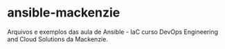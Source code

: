 # ansible-mackenzie
Arquivos e exemplos das aula de Ansible - IaC curso DevOps Engineering and Cloud Solutions da Mackenzie.
